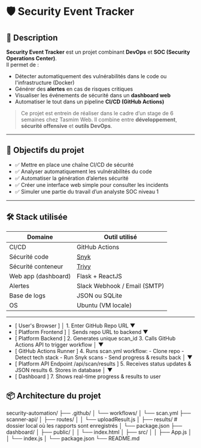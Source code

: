 # 🛡️ Security Event Tracker


## 📌 Description

**Security Event Tracker** est un projet combinant **DevOps** et **SOC (Security Operations Center)**.  
Il permet de :
- Détecter automatiquement des vulnérabilités dans le code ou l'infrastructure (Docker)
- Générer des **alertes** en cas de risques critiques
- Visualiser les événements de sécurité dans un **dashboard web**
- Automatiser le tout dans un pipeline **CI/CD (GitHub Actions)**

> Ce projet est entrein de réaliser dans le cadre d’un stage de 6 semaines chez Tasmim Web. Il combine entre **développement**, **sécurité offensive** et **outils DevOps**.

---

## 🎯 Objectifs du projet

- ✅ Mettre en place une chaîne CI/CD de sécurité
- ✅ Analyser automatiquement les vulnérabilités du code
- ✅ Automatiser la génération d’alertes sécurité
- ✅ Créer une interface web simple pour consulter les incidents
- ✅ Simuler une partie du travail d’un analyste SOC niveau 1

---

## 🛠️ Stack utilisée

| Domaine             | Outil utilisé                                  |
|----------------     |------------------------------------------------|
| CI/CD               | GitHub Actions                                 |
| Sécurité code       | [Snyk](https://snyk.io/)     |
| Sécurité conteneur  | [Trivy](https://github.com/aquasecurity/trivy) |
| Web app (dashboard) | Flask + ReactJS                               |
| Alertes             | Slack Webhook / Email (SMTP)                   |
| Base de logs        | JSON ou SQLite                                 |
| OS                  | Ubuntu (VM locale)                             |

---

- [ User's Browser ]
        │ 1. Enter GitHub Repo URL
        ▼
- [ Platform Frontend ]
        │ Sends repo URL to backend
        ▼
- [ Platform Backend ]
   2. Generates unique scan_id
   3. Calls GitHub Actions API to trigger workflow
        │
        ▼
- [ GitHub Actions Runner ]
    4. Runs scan.yml workflow:
      - Clone repo
      - Detect tech stack
      - Run Snyk scans
      - Send progress & results back
        │
        ▼
- [ Platform API Endpoint /api/scan/results ]
   5. Receives status updates & JSON results
   6. Stores in database
        │
        ▼
- [ Dashboard ]
   7. Shows real-time progress & results to user

## 📦 Architecture du projet

security-automation/
├── .github/
│   └── workflows/
│       └── scan.yml
├── scanner-api/
│   ├── routes/
│   │   └── uploadResult.js
│   ├── results/            # dossier local où les rapports sont enregistrés
│   └── package.json
├── dashboard/
│   ├── public/
│   │   └── index.html
│   ├── src/
│   │   ├── App.js
│   │   └── index.js
│   └── package.json
└── README.md
